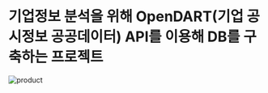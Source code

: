 # 기업정보 분석을 위해 OpenDART(기업 공시정보 공공데이터) API를 이용해 DB를 구축하는 프로젝트

![product](https://github.com/corp-reviews/db/blob/main/assets/db.png)
